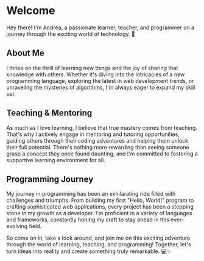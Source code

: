 # Welcome

Hey there! I'm Andrea, a passionate learner, teacher, and programmer on a journey through the exciting world of technology. 🌟

## About Me

I thrive on the thrill of learning new things and the joy of sharing that knowledge with others. Whether it's diving into the intricacies of a new programming language, exploring the latest in web development trends, or unraveling the mysteries of algorithms, I'm always eager to expand my skill set.

## Teaching & Mentoring

As much as I love learning, I believe that true mastery comes from teaching. That's why I actively engage in mentoring and tutoring opportunities, guiding others through their coding adventures and helping them unlock their full potential. There's nothing more rewarding than seeing someone grasp a concept they once found daunting, and I'm committed to fostering a supportive learning environment for all.

## Programming Journey

My journey in programming has been an exhilarating ride filled with challenges and triumphs. From building my first "Hello, World!" program to crafting sophisticated web applications, every project has been a stepping stone in my growth as a developer. I'm proficient in a variety of languages and frameworks, constantly honing my craft to stay ahead in this ever-evolving field.

So come on in, take a look around, and join me on this exciting adventure through the world of learning, teaching, and programming! Together, let's turn ideas into reality and create something truly remarkable. 💻✨
